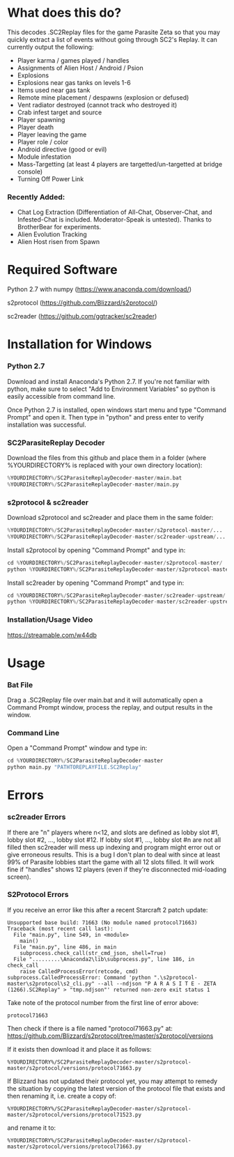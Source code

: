 # What does this do?
This decodes .SC2Replay files for the game Parasite Zeta so that you may quickly extract a list of events without going through SC2's Replay. It can currently output the following:
* Player karma / games played / handles
* Assignments of Alien Host / Android / Psion
* Explosions
* Explosions near gas tanks on levels 1-6
* Items used near gas tank
* Remote mine placement / despawns (explosion or defused)
* Vent radiator destroyed (cannot track who destroyed it)
* Crab infest target and source
* Player spawning
* Player death
* Player leaving the game
* Player role / color
* Android directive (good or evil)
* Module infestation
* Mass-Targetting (at least 4 players are targetted/un-targetted at bridge console)
* Turning Off Power Link

### Recently Added:
 * Chat Log Extraction (Differentiation of All-Chat, Observer-Chat, and Infested-Chat is included. Moderator-Speak is untested). Thanks to BrotherBear for experiments.
 * Alien Evolution Tracking
 * Alien Host risen from Spawn
 





# Required Software
Python 2.7 with numpy (https://www.anaconda.com/download/)

s2protocol (https://github.com/Blizzard/s2protocol/)

sc2reader (https://github.com/ggtracker/sc2reader)


# Installation for Windows
### Python 2.7
Download and install Anaconda's Python 2.7. If you're not familiar with python, make sure to select "Add to Environment Variables" so python is easily accessible from command line.

Once Python 2.7 is installed, open windows start menu and type "Command Prompt" and open it. Then type in "python" and press enter to verify installation was successful.

### SC2ParasiteReplay Decoder
Download the files from this github and place them in a folder (where %YOURDIRECTORY% is replaced with your own directory location):
```python
%YOURDIRECTORY%/SC2ParasiteReplayDecoder-master/main.bat
%YOURDIRECTORY%/SC2ParasiteReplayDecoder-master/main.py
```
### s2protocol & sc2reader
Download s2protocol and sc2reader and place them in the same folder:
```python
%YOURDIRECTORY%/SC2ParasiteReplayDecoder-master/s2protocol-master/...
%YOURDIRECTORY%/SC2ParasiteReplayDecoder-master/sc2reader-upstream/...
```

Install s2protocol by opening "Command Prompt" and type in:
```python
cd %YOURDIRECTORY%/SC2ParasiteReplayDecoder-master/s2protocol-master/
python %YOURDIRECTORY%/SC2ParasiteReplayDecoder-master/s2protocol-master/setup.py install
```

Install sc2reader by opening "Command Prompt" and type in:
```python
cd %YOURDIRECTORY%/SC2ParasiteReplayDecoder-master/sc2reader-upstream/
python %YOURDIRECTORY%/SC2ParasiteReplayDecoder-master/sc2reader-upstream/setup.py install
```
### Installation/Usage Video
https://streamable.com/w44db



# Usage
### Bat File
Drag a .SC2Replay file over main.bat and it will automatically open a Command Prompt window, process the replay, and output results in the window.

### Command Line
Open a "Command Prompt" window and type in:
```python
cd %YOURDIRECTORY%/SC2ParasiteReplayDecoder-master
python main.py "PATHTOREPLAYFILE.SC2Replay"
```

# Errors
### sc2reader Errors
If there are "n" players where n<12, and slots are defined as lobby slot #1, lobby slot #2, ..., lobby slot #12. If lobby slot #1, ..., lobby slot #n are not all filled then sc2reader will mess up indexing and program might error out or give erroneous results. This is a bug I don't plan to deal with since at least 99% of Parasite lobbies start the game with all 12 slots filled. It will work fine if "handles" shows 12 players (even if they're disconnected mid-loading screen).

### S2Protocol Errors
If you receive an error like this after a recent Starcraft 2 patch update:
```
Unsupported base build: 71663 (No module named protocol71663)
Traceback (most recent call last):
  File "main.py", line 549, in <module>
    main()
  File "main.py", line 486, in main
    subprocess.check_call(str_cmd_json, shell=True)
  File ".........\Anaconda2\lib\subprocess.py", line 186, in check_call
    raise CalledProcessError(retcode, cmd)
subprocess.CalledProcessError: Command 'python ".\s2protocol-master\s2protocol\s2_cli.py" --all --ndjson "P A R A S I T E - ZETA (1266).SC2Replay" > "tmp.ndjson"' returned non-zero exit status 1
```



Take note of the protocol number from the first line of error above:
```
protocol71663
```

Then check if there is a file named "protocol71663.py" at:
https://github.com/Blizzard/s2protocol/tree/master/s2protocol/versions

If it exists then download it and place it as follows:
```
%YOURDIRECTORY%/SC2ParasiteReplayDecoder-master/s2protocol-master/s2protocol/versions/protocol71663.py
```

If Blizzard has not updated their protocol yet, you may attempt to remedy the situation by copying the latest version of the protocol file that exists and then renaming it, i.e. create a copy of:
```
%YOURDIRECTORY%/SC2ParasiteReplayDecoder-master/s2protocol-master/s2protocol/versions/protocol71523.py
```
and rename it to:
```
%YOURDIRECTORY%/SC2ParasiteReplayDecoder-master/s2protocol-master/s2protocol/versions/protocol71663.py
```
